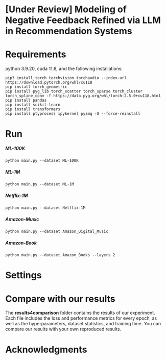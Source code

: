 # [Under Review] Modeling of Negative Feedback Refined via LLM in Recommendation Systems

# Requirements
python 3.9.20, cuda 11.8, and the following installations:
```
pip3 install torch torchvision torchaudio --index-url https://download.pytorch.org/whl/cu118
pip install torch_geometric
pip install pyg_lib torch_scatter torch_sparse torch_cluster torch_spline_conv -f https://data.pyg.org/whl/torch-2.5.0+cu118.html
pip install pandas
pip install scikit-learn
pip install transformers
pip install ptyprocess ipykernel pyzmq -U --force-reinstall
```

# Run
##### ML-100K
```
python main.py --dataset ML-100K
```
##### ML-1M
```
python main.py --dataset ML-1M
```
##### Netflix-1M
```
python main.py --dataset Netflix-1M
```
##### Amazon-Music
```
python main.py --dataset Amazon_Digital_Music
```
##### Amazon-Book
```
python main.py --dataset Amazon_Books --layers 2
```

# Settings


# Compare with our results
The **results4comparison** folder contains the results of our experiment.
Each file includes the loss and performance metrics for every epoch, as well as the hyperparameters, dataset statistics, and training time.
You can compare our results with your own reproduced results.

# Acknowledgments

